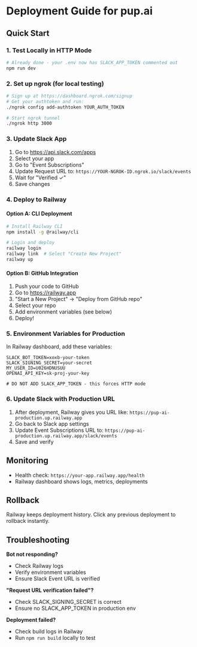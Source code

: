 # Deployment Guide for pup.ai

## Quick Start

### 1. Test Locally in HTTP Mode
```bash
# Already done - your .env now has SLACK_APP_TOKEN commented out
npm run dev
```

### 2. Set up ngrok (for local testing)
```bash
# Sign up at https://dashboard.ngrok.com/signup
# Get your authtoken and run:
./ngrok config add-authtoken YOUR_AUTH_TOKEN

# Start ngrok tunnel
./ngrok http 3000
```

### 3. Update Slack App
1. Go to https://api.slack.com/apps
2. Select your app
3. Go to "Event Subscriptions"
4. Update Request URL to: `https://YOUR-NGROK-ID.ngrok.io/slack/events`
5. Wait for "Verified ✓"
6. Save changes

### 4. Deploy to Railway

#### Option A: CLI Deployment
```bash
# Install Railway CLI
npm install -g @railway/cli

# Login and deploy
railway login
railway link  # Select "Create New Project"
railway up
```

#### Option B: GitHub Integration
1. Push your code to GitHub
2. Go to https://railway.app
3. "Start a New Project" → "Deploy from GitHub repo"
4. Select your repo
5. Add environment variables (see below)
6. Deploy!

### 5. Environment Variables for Production

In Railway dashboard, add these variables:
```
SLACK_BOT_TOKEN=xoxb-your-token
SLACK_SIGNING_SECRET=your-secret
MY_USER_ID=U026HDNUSUU
OPENAI_API_KEY=sk-proj-your-key

# DO NOT ADD SLACK_APP_TOKEN - this forces HTTP mode
```

### 6. Update Slack with Production URL
1. After deployment, Railway gives you URL like: `https://pup-ai-production.up.railway.app`
2. Go back to Slack app settings
3. Update Event Subscriptions URL to: `https://pup-ai-production.up.railway.app/slack/events`
4. Save and verify

## Monitoring

- Health check: `https://your-app.railway.app/health`
- Railway dashboard shows logs, metrics, deployments

## Rollback

Railway keeps deployment history. Click any previous deployment to rollback instantly.

## Troubleshooting

**Bot not responding?**
- Check Railway logs
- Verify environment variables
- Ensure Slack Event URL is verified

**"Request URL verification failed"?**
- Check SLACK_SIGNING_SECRET is correct
- Ensure no SLACK_APP_TOKEN in production env

**Deployment failed?**
- Check build logs in Railway
- Run `npm run build` locally to test